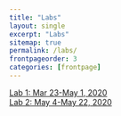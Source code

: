 ```yaml
---
title: "Labs"
layout: single
excerpt: "Labs"
sitemap: true
permalink: /labs/
frontpageorder: 3
categories: [frontpage]
---
```


[Lab 1: Mar 23-May 1, 2020](lab1.html)<br/>
[Lab 2: May 4-May 22, 2020](lab1.html)<br/>
